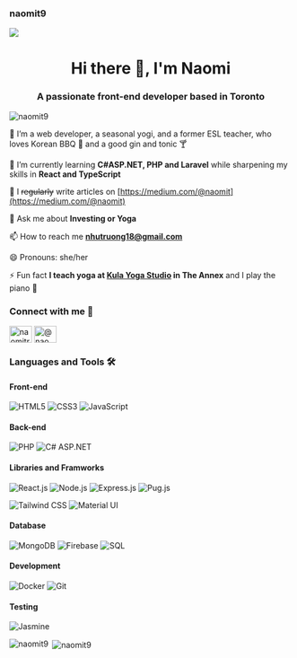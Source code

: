 ### naomit9
![](https://media.giphy.com/headers/GitHub/w8ZJLtJbmuph.gif)


<h1 align="center">Hi there 👋, I'm Naomi</h1>
<h3 align="center">A passionate front-end developer based in Toronto</h3>

<p align="left"> <img src="https://komarev.com/ghpvc/?username=naomit9&label=Profile%20views&color=0e75b6&style=flat" alt="naomit9" /> </p>

💃 I’m a web developer, a seasonal yogi, and a former ESL teacher, who loves Korean BBQ 🍖 and a good gin and tonic 🍸

🌱 I’m currently learning **C#ASP.NET, PHP and Laravel** while sharpening my skills in **React and TypeScript**

📝 I ~~regularly~~ write articles on [https://medium.com/@naomit](https://medium.com/@naomit)

💬 Ask me about **Investing or Yoga**

📫 How to reach me **nhutruong18@gmail.com**

😄 Pronouns: she/her

⚡ Fun fact **I teach yoga at [Kula Yoga Studio](https://mykula.org/) in The Annex** and I play the piano 🎹

<h3 align="left">Connect with me 💌</h3>
<p align="left">
<a href="https://linkedin.com/in/naomitruong" target="blank"><img align="center" src="https://raw.githubusercontent.com/rahuldkjain/github-profile-readme-generator/master/src/images/icons/Social/linked-in-alt.svg" alt="naomitruong" height="30" width="40" /></a>
<a href="https://medium.com/@naomit" target="blank"><img align="center" src="https://raw.githubusercontent.com/rahuldkjain/github-profile-readme-generator/master/src/images/icons/Social/medium.svg" alt="@naomit" height="30" width="40" /></a>
</p>

<h3 align="left">Languages and Tools 🛠️</h3>

<h4>Front-end</h4>

![HTML5](https://img.shields.io/badge/HTML5-E34F26?style=flat&logo=html5&logoColor=black)
![CSS3](https://img.shields.io/badge/CSS3-1572B6?style=flat&logo=css3&logoColor=black)
![JavaScript](https://img.shields.io/badge/JavaScript-F7DF1E?style=flat&logo=javascript&logoColor=black) <br/>

<h4>Back-end</h4>

![PHP](https://img.shields.io/badge/PHP-7B7FB5?style=flat&logo=php&logoColor=black)
![C# ASP.NET](https://img.shields.io/badge/C%23%20ASP.NET-A277DA?style=flat&logo=.net&logoColor=black)

<h4>Libraries and Framworks</h4>

![React.js](https://img.shields.io/badge/React.js-61DAFB?style=flat&logo=react&logoColor=black)
![Node.js](https://img.shields.io/badge/Node.js-339933?style=flat&logo=node.js&logoColor=black)
![Express.js](https://img.shields.io/badge/Express.js-F7DF1E?style=flat&logo=express&logoColor=black)
![Pug.js](https://img.shields.io/badge/Pug.js-61DAFB?style=flat&logo=pug&logoColor=black) <br/>

![Tailwind CSS](https://img.shields.io/badge/Tailwind%20CSS-0BB6D3?style=flat&logo=tailwind-css&logoColor=black) 
![Material UI](https://img.shields.io/badge/Material%20UI-007FFF?style=flat&logo=materialui&logoColor=black) <br/>

<h4>Database</h4>

![MongoDB](https://img.shields.io/badge/MongoDB-47A248?style=flat&logo=mongodb&logoColor=black) 
![Firebase](https://img.shields.io/badge/Firebase-F7DF1E?style=flat&logo=firebase&logoColor=black) 
![SQL](https://img.shields.io/badge/SQL-E48E00?style=flat&logo=mysql&logoColor=black) <br/>

<h4>Development</h4>

![Docker](https://img.shields.io/badge/Docker-2468EE?style=flat&logo=docker&logoColor=black) 
![Git](https://img.shields.io/badge/Git-F05639?style=flat&logo=git&logoColor=black) <br/>

<h4>Testing</h4>

![Jasmine](https://img.shields.io/badge/Jasmine-512BD4?style=flat&logo=jasmine&logoColor=black) <br/>



<p><img align="left" src="https://github-readme-stats.vercel.app/api/top-langs?username=naomit9&show_icons=true&locale=en&layout=compact" alt="naomit9" /></p>

<p>&nbsp;<img align="center" src="https://github-readme-stats.vercel.app/api?username=naomit9&show_icons=true&locale=en" alt="naomit9" /></p>
